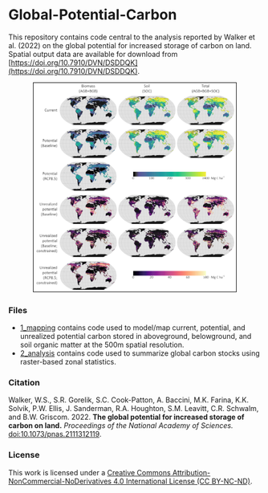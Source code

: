 # Global-Potential-Carbon

This repository contains code central to the analysis reported by Walker et al. (2022) on the global potential for increased storage of carbon on land. Spatial output data are available for download from [https://doi.org/10.7910/DVN/DSDDQK](https://doi.org/10.7910/DVN/DSDDQK).

<p align="center">
	<img src="./output_maps.png" alt="Global maps of carbon storage" width="80%" style="border: 1px solid #000000;"/>
</p>

### Files

* [1_mapping](./1_mapping) contains code used to model/map current, potential, and unrealized potential carbon stored in aboveground, belowground, and soil organic matter at the 500m spatial resolution.
* [2_analysis](./2_analysis) contains code used to summarize global carbon stocks using raster-based zonal statistics.

### Citation

Walker, W.S., S.R. Gorelik, S.C. Cook-Patton, A. Baccini, M.K. Farina, K.K. Solvik, P.W. Ellis, J. Sanderman, R.A. Houghton, S.M. Leavitt, C.R. Schwalm, and B.W. Griscom. 2022. **The global potential for increased storage of carbon on land.** *Proceedings of the National Academy of Sciences.* [doi:10.1073/pnas.2111312119](https://doi.org/10.1073/pnas.2111312119).

### License

This work is licensed under a [Creative Commons Attribution-NonCommercial-NoDerivatives 4.0 International License (CC BY-NC-ND)](http://creativecommons.org/licenses/by-nc-nd/4.0/).